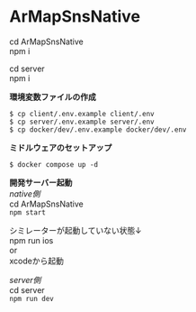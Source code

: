# ArMapSnsNative
cd ArMapSnsNative  
npm i  

cd server  
npm i  

**環境変数ファイルの作成**  
```
$ cp client/.env.example client/.env
$ cp server/.env.example server/.env
$ cp docker/dev/.env.example docker/dev/.env
```

**ミドルウェアのセットアップ**  
```
$ docker compose up -d
```

**開発サーバー起動**  
*native側*  
cd ArMapSnsNative  
```npm start```  

シミレーターが起動していない状態↓  
npm run ios  
or  
xcodeから起動  

*server側*  
cd server  
```npm run dev```  


